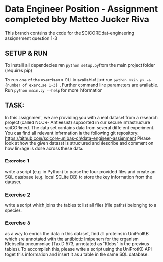 # Data Engineer Position - Assignment completed bby Matteo Jucker Riva

This branch contains the code for the SCICORE dat-engineering assignement question 1-3

## SETUP & RUN

To installl all dependecies run `python setup.py`from the main project folder (requires pip)

To run one of the exercises a CLI is available! just run `python main.py -e {number of exercise 1-3} `. Further command line parameters are available. Run `python main.py --help` for more information


## TASK:

In this assignment, we are providing you with a real dataset from a research project (called NCCR-
AntiResist) supported in our secure infrastructure sciCORmed. The data set contains data from several different experiment. You can find all relevant information in the following git
repository: https://github.com/scicore-unibas-ch/data-engineer-assignment
Please look at how the given dataset is structured and describe and comment on how linkage is done
across these data.

### Exercise 1
write a script (e.g. in Python) to parse the four provided files and create an SQL database (e.g. local SQLite DB) to store the key information from the dataset.

### Exercise 2
write a script which joins the tables to list all files (file paths) belonging to a species.

### Exercise 3
as a way to enrich the data in this dataset, find all proteins in UniProtKB which are annotated with the antibiotic Imipenem for the organism Klebsellia pneumoniae (TaxID 573, annotated as "Klebs" in the previous tables). To accomplish this, please write a script using the UniProtKB API toget this information and insert it as a table in the same SQL database.
